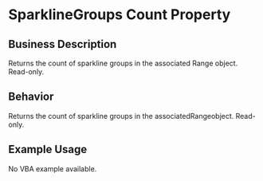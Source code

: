 # SparklineGroups Count Property

## Business Description
Returns the count of sparkline groups in the associated Range object. Read-only.

## Behavior
Returns the count of sparkline groups in the associatedRangeobject. Read-only.

## Example Usage
No VBA example available.